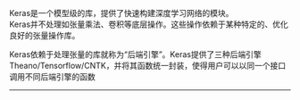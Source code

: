 
Keras是一个模型级的库，提供了快速构建深度学习网络的模块。  
Keras并不处理如张量乘法、卷积等底层操作。这些操作依赖于某种特定的、优化良好的张量操作库。

Keras依赖于处理张量的库就称为“后端引擎”。Keras提供了三种后端引擎Theano/Tensorflow/CNTK，并将其函数统一封装，使得用户可以以同一个接口调用不同后端引擎的函数

---

